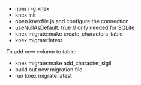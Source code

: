 - npm i -g knex
- knex init
- open knexfile.js and configure the connection
- useNullAsDefault: true // only needed for SQLite
- knex migrate:make create_characters_table
- knex migrate:latest

To add new column to table:

- knex migrate:make add_character_sigil
- build out new migration file
- run knex migrate:latest
